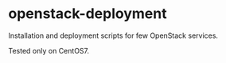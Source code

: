 # openstack-deployment
Installation and deployment scripts for few OpenStack services.  

Tested only on CentOS7.
